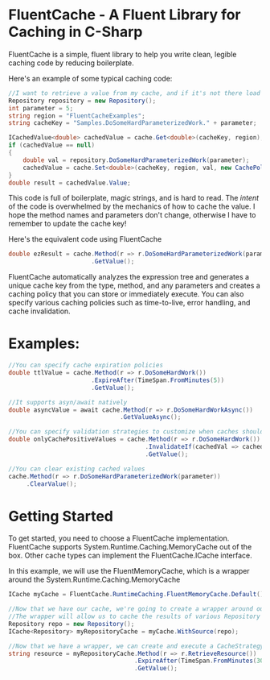 # FluentCache - A Fluent Library for Caching in C-Sharp

FluentCache is a simple, fluent library to help you write clean, legible caching code by reducing boilerplate.

Here's an example of some typical caching code:

```csharp
//I want to retrieve a value from my cache, and if it's not there load it from the repository 
Repository repository = new Repository();
int parameter = 5;
string region = "FluentCacheExamples";
string cacheKey = "Samples.DoSomeHardParameterizedWork." + parameter;

ICachedValue<double> cachedValue = cache.Get<double>(cacheKey, region);
if (cachedValue == null)
{
    double val = repository.DoSomeHardParameterizedWork(parameter);
    cachedValue = cache.Set<double>(cacheKey, region, val, new CachePolicy());
}
double result = cachedValue.Value;
```

This code is full of boilerplate, magic strings, and is hard to read. The *intent* of the code is overwhelmed by the mechanics of how to cache the value. I hope the method names and parameters don't change, otherwise I have to remember to update the cache key!

Here's the equivalent code using FluentCache

```csharp
double ezResult = cache.Method(r => r.DoSomeHardParameterizedWork(parameter))
                       .GetValue();
```

FluentCache automatically analyzes the expression tree and generates a unique cache key from the type, method, and any parameters and creates a caching policy that you can store or immediately execute. You can also specify various caching policies such as time-to-live, error handling, and cache invalidation.

# Examples:

```csharp
//You can specify cache expiration policies
double ttlValue = cache.Method(r => r.DoSomeHardWork())
                       .ExpireAfter(TimeSpan.FromMinutes(5))
                       .GetValue();

//It supports asyn/await natively
double asyncValue = await cache.Method(r => r.DoSomeHardWorkAsync())
                               .GetValueAsync();

//You can specify validation strategies to customize when caches should be updated
double onlyCachePositiveValues = cache.Method(r => r.DoSomeHardWork())
                                      .InvalidateIf(cachedVal => cachedVal.Value <= 0d)
                                      .GetValue();

//You can clear existing cached values
cache.Method(r => r.DoSomeHardParameterizedWork(parameter))
     .ClearValue();
```

# Getting Started

To get started, you need to choose a FluentCache implementation. FluentCache supports System.Runtime.Caching.MemoryCache out of the box. Other cache types can implement the FluentCache.ICache interface.

In this example, we will use the FluentMemoryCache, which is a wrapper around the System.Runtime.Caching.MemoryCache  

```csharp
ICache myCache = FluentCache.RuntimeCaching.FluentMemoryCache.Default();

//Now that we have our cache, we're going to create a wrapper around our Repository
//The wrapper will allow us to cache the results of various Repository methods
Repository repo = new Repository();
ICache<Repository> myRepositoryCache = myCache.WithSource(repo);

//Now that we have a wrapper, we can create and execute a CacheStrategy
string resource = myRepositoryCache.Method(r => r.RetrieveResource())
                                   .ExpireAfter(TimeSpan.FromMinutes(30))
                                   .GetValue();
```
